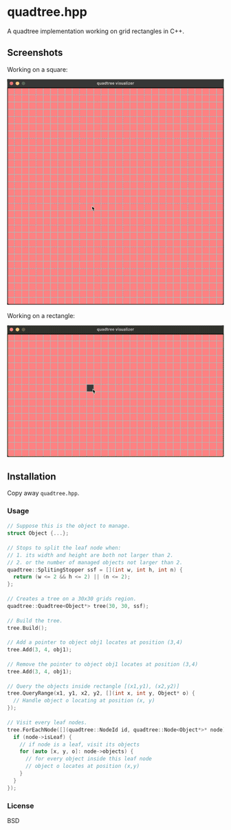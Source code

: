 quadtree.hpp
============

A quadtree implementation working on grid rectangles in C++.

## Screenshots

Working on a square:

![](misc/images/quadtree-square.gif)

Working on a rectangle:

![](misc/images/quadtree-rectangle.gif)

## Installation

Copy away `quadtree.hpp`.

### Usage

```cpp
// Suppose this is the object to manage.
struct Object {...};

// Stops to split the leaf node when:
// 1. its width and height are both not larger than 2.
// 2. or the number of managed objects not larger than 2.
quadtree::SplitingStopper ssf = [](int w, int h, int n) {
  return (w <= 2 && h <= 2) || (n <= 2);
};

// Creates a tree on a 30x30 grids region.
quadtree::Quadtree<Object*> tree(30, 30, ssf);

// Build the tree.
tree.Build();

// Add a pointer to object obj1 locates at position (3,4)
tree.Add(3, 4, obj1);

// Remove the pointer to object obj1 locates at position (3,4)
tree.Add(3, 4, obj1);

// Query the objects inside rectangle [(x1,y1), (x2,y2)]
tree.QueryRange(x1, y1, x2, y2, [](int x, int y, Object* o) {
  // Handle object o locating at position (x, y)
});

// Visit every leaf nodes.
tree.ForEachNode([](quadtree::NodeId id, quadtree::Node<Object*>* node) {
  if (node->isLeaf) {
    // if node is a leaf, visit its objects
    for (auto [x, y, o]: node->objects) {
      // for every object inside this leaf node
      // object o locates at position (x,y)
    }
  }
});
```

### License

BSD
